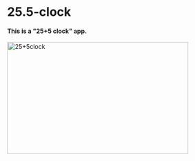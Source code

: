 # 25.5-clock
<b>This is a "25+5 clock" app. </b>
<br><br>
<img src="https://github.com/shzehra93/25.5-clock/assets/126316477/a15b4443-50e3-4fec-b7ab-4897e8039ba5" alt="25+5clock" height="260px" width="420px">

